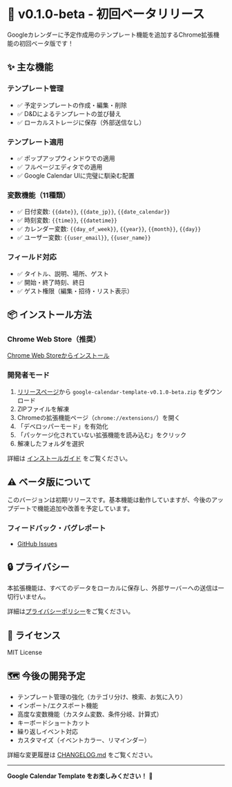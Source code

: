 # 🎉 v0.1.0-beta - 初回ベータリリース

Googleカレンダーに予定作成用のテンプレート機能を追加するChrome拡張機能の初回ベータ版です！

## ✨ 主な機能

### テンプレート管理
- ✅ 予定テンプレートの作成・編集・削除
- ✅ D&Dによるテンプレートの並び替え
- ✅ ローカルストレージに保存（外部送信なし）

### テンプレート適用
- ✅ ポップアップウィンドウでの適用
- ✅ フルページエディタでの適用
- ✅ Google Calendar UIに完璧に馴染む配置

### 変数機能（11種類）
- ✅ 日付変数: `{{date}}`, `{{date_jp}}`, `{{date_calendar}}`
- ✅ 時刻変数: `{{time}}`, `{{datetime}}`
- ✅ カレンダー変数: `{{day_of_week}}`, `{{year}}`, `{{month}}`, `{{day}}`
- ✅ ユーザー変数: `{{user_email}}`, `{{user_name}}`

### フィールド対応
- ✅ タイトル、説明、場所、ゲスト
- ✅ 開始・終了時刻、終日
- ✅ ゲスト権限（編集・招待・リスト表示）

## 📦 インストール方法

### Chrome Web Store（推奨）
[Chrome Web Storeからインストール](https://chromewebstore.google.com/detail/gmgfladmnifefmoggfhgmdkdoelbmeec)

### 開発者モード
1. [リリースページ](https://github.com/maru0014/google-calendar-template/releases/tag/v0.1.0-beta)から `google-calendar-template-v0.1.0-beta.zip` をダウンロード
2. ZIPファイルを解凍
3. Chromeの拡張機能ページ（`chrome://extensions/`）を開く
4. 「デベロッパーモード」を有効化
5. 「パッケージ化されていない拡張機能を読み込む」をクリック
6. 解凍したフォルダを選択

詳細は [インストールガイド](https://github.com/maru0014/google-calendar-template/blob/main/docs/INSTALL_GUIDE.md) をご覧ください。

## ⚠️ ベータ版について

このバージョンは初期リリースです。基本機能は動作していますが、今後のアップデートで機能追加や改善を予定しています。

### フィードバック・バグレポート
- [GitHub Issues](https://github.com/maru0014/google-calendar-template/issues)

## 🔒 プライバシー

本拡張機能は、すべてのデータをローカルに保存し、外部サーバーへの送信は一切行いません。

詳細は[プライバシーポリシー](https://maru0014.github.io/google-calendar-template/docs/PRIVACY_POLICY)をご覧ください。

## 📄 ライセンス

MIT License

## 🗺️ 今後の開発予定

- テンプレート管理の強化（カテゴリ分け、検索、お気に入り）
- インポート/エクスポート機能
- 高度な変数機能（カスタム変数、条件分岐、計算式）
- キーボードショートカット
- 繰り返しイベント対応
- カスタマイズ（イベントカラー、リマインダー）

詳細な変更履歴は [CHANGELOG.md](https://github.com/maru0014/google-calendar-template/blob/main/CHANGELOG.md) をご覧ください。

---

**Google Calendar Template をお楽しみください！** 🎉
